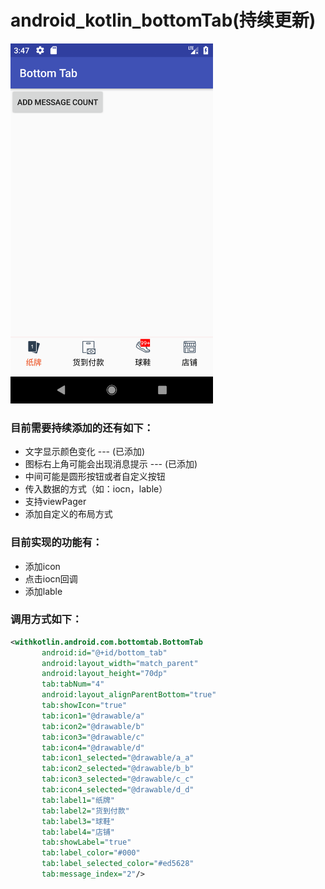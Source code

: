 # android_kotlin_bottomTab(持续更新)

<img width="324" height="576" src="https://github.com/wuxiaowei888765/android_kotlin_bottomTab/blob/master/Screenshot1.png?raw=true"/>

### 目前需要持续添加的还有如下：
* 文字显示颜色变化 --- (已添加)
* 图标右上角可能会出现消息提示 --- (已添加)
* 中间可能是圆形按钮或者自定义按钮
* 传入数据的方式（如：iocn，lable）
* 支持viewPager
* 添加自定义的布局方式

### 目前实现的功能有：
* 添加icon
* 点击iocn回调
* 添加lable

### 调用方式如下：
```xml
<withkotlin.android.com.bottomtab.BottomTab
       android:id="@+id/bottom_tab"
       android:layout_width="match_parent"
       android:layout_height="70dp"
       tab:tabNum="4"
       android:layout_alignParentBottom="true"
       tab:showIcon="true"
       tab:icon1="@drawable/a"
       tab:icon2="@drawable/b"
       tab:icon3="@drawable/c"
       tab:icon4="@drawable/d"
       tab:icon1_selected="@drawable/a_a"
       tab:icon2_selected="@drawable/b_b"
       tab:icon3_selected="@drawable/c_c"
       tab:icon4_selected="@drawable/d_d"
       tab:label1="纸牌"
       tab:label2="货到付款"
       tab:label3="球鞋"
       tab:label4="店铺"
       tab:showLabel="true"
       tab:label_color="#000"
       tab:label_selected_color="#ed5628"
       tab:message_index="2"/>

